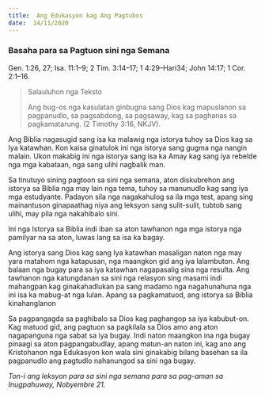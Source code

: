 ```yaml
---
title:  Ang Edukasyon kag Ang Pagtubos
date:  14/11/2020
---
```


### Basaha para sa Pagtuon sini nga Semana
Gen. 1:26, 27; Isa. 11:1–9; 2 Tim. 3:14–17; 1 4:29–Hari34; John 14:17; 1 Cor. 2:1–16.

> <p>Salauluhon nga Teksto</p>
> Ang bug-os nga kasulatan ginbugna sang Dios kag mapuslanon sa pagpanudlo, sa pagsabdong, sa pagsaway, kag sa paghanas sa pagkamatarung. (2 Timothy 3:16, NKJV).

Ang Biblia nagasugid sang isa ka malawig nga istorya tuhoy sa Dios kag sa Iya katawhan. Kon kaisa ginatulok ini nga istorya sang gugma nga nangin malain. Ukon makabig ini nga istorya sang isa ka Amay kag sang iya rebelde nga mga kabataan, nga sang ulihi nagbalik man.

Sa tinutuyo sining pagtoon sa sini nga semana, aton diskubrehon ang istorya sa Biblia nga may lain nga tema, tuhoy sa manunudlo kag sang iya mga estudyante. Padayon sila nga nagakahulog sa ila mga test, apang sing mainantuson ginapaathag niya ang leksyon sang sulit-sulit, tubtob sang ulihi, may pila nga nakahibalo sini.

Ini nga Istorya sa Biblia indi iban  sa aton tawhanon nga mga istorya nga pamilyar na sa aton, luwas lang sa isa ka bagay.

Ang istorya sang Dios kag sang Iya katawhan masaligan naton  nga may yara matahom nga katapusan, nga maangkon gid ang iya lalambuton. Ang balaan nga bugay para sa iya katawhan nagapasalig sina nga resulta. Ang tawhanon nga katungdanan sa sini nga relasyon sing masami indi mahangpan kag  ginakahadlukan pa  sang madamo nga nagahunahuna nga ini isa ka mabug-at nga lulan. Apang sa pagkamatuod, ang istorya sa Biblia kinahanglanon

Sa  pagpangagda sa paghibalo sa Dios kag paghangop sa iya kabubut-on. Kag matuod gid, ang pagtuon sa pagkilala sa Dios amo ang aton nagapanguna nga sabat sa iya bugay. Indi naton maangkon ina nga bugay pinaagi sa aton pagpangabudlay, apang matun-an naton ini, kag ano ang Kristohanon nga Edukasyon kon  wala sini  ginakabig bilang basehan sa ila pagpanudlo ang pagtudlo nahanungod sa sini nga bugay.

_Ton-i ang leksyon para sa sini nga semana para sa pag-aman sa Inugpahuway, Nobyembre 21._